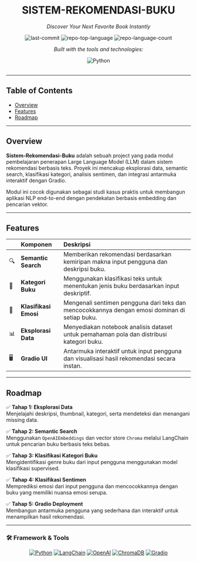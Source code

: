 <div id="top">

<!-- HEADER STYLE: CLASSIC -->
<div align="center">

# SISTEM-REKOMENDASI-BUKU

<em>Discover Your Next Favorite Book Instantly</em>

<!-- BADGES -->
<img src="https://img.shields.io/github/last-commit/AndreMasalle/Sistem-Rekomendasi-Buku?style=flat&logo=git&logoColor=white&color=0080ff" alt="last-commit">
<img src="https://img.shields.io/github/languages/top/AndreMasalle/Sistem-Rekomendasi-Buku?style=flat&color=0080ff" alt="repo-top-language">
<img src="https://img.shields.io/github/languages/count/AndreMasalle/Sistem-Rekomendasi-Buku?style=flat&color=0080ff" alt="repo-language-count">

<em>Built with the tools and technologies:</em>

<img src="https://img.shields.io/badge/Python-3776AB.svg?style=flat&logo=Python&logoColor=white" alt="Python">

</div>
<br>

---

## Table of Contents

- [Overview](#overview)
- [Features](#features)
- [Roadmap](#roadmap)

---

## Overview

**Sistem-Rekomendasi-Buku** adalah sebuah project yang pada modul pembelajaran penerapan Large Language Model (LLM) dalam sistem rekomendasi berbasis teks. Proyek ini mencakup eksplorasi data, semantic search, klasifikasi kategori, analisis sentimen, dan integrasi antarmuka interaktif dengan Gradio.

Modul ini cocok digunakan sebagai studi kasus praktis untuk membangun aplikasi NLP end-to-end dengan pendekatan berbasis embedding dan pencarian vektor.


---

## Features

|      | Komponen         | Deskripsi                                                                                     |
| :--- | :----------------| :-------------------------------------------------------------------------------------------- |
| 🔍  | **Semantic Search** | Memberikan rekomendasi berdasarkan kemiripan makna input pengguna dan deskripsi buku.        |
| 🧠  | **Kategori Buku**   | Menggunakan klasifikasi teks untuk menentukan jenis buku berdasarkan input deskriptif.       |
| 💬  | **Klasifikasi Emosi** | Mengenali sentimen pengguna dari teks dan mencocokkannya dengan emosi dominan di setiap buku. |
| 📊  | **Eksplorasi Data** | Menyediakan notebook analisis dataset untuk pemahaman pola dan distribusi kategori buku.     |
| 🖥️  | **Gradio UI**       | Antarmuka interaktif untuk input pengguna dan visualisasi hasil rekomendasi secara instan.    |


---

## Roadmap


✅ **Tahap 1: Eksplorasi Data**  
Menjelajahi deskripsi, thumbnail, kategori, serta mendeteksi dan menangani missing data.

✅ **Tahap 2: Semantic Search**  
Menggunakan `OpenAIEmbeddings` dan vector store `Chroma` melalui LangChain untuk pencarian buku berbasis teks bebas.

✅ **Tahap 3: Klasifikasi Kategori Buku**  
Mengidentifikasi genre buku dari input pengguna menggunakan model klasifikasi supervised.

✅ **Tahap 4: Klasifikasi Sentimen**  
Memprediksi emosi dari input pengguna dan mencocokkannya dengan buku yang memiliki nuansa emosi serupa.

✅ **Tahap 5: Gradio Deployment**  
Membangun antarmuka pengguna yang sederhana dan interaktif untuk menampilkan hasil rekomendasi.


---

### 🛠️ Framework & Tools
<div align="center">

[![Python](https://img.shields.io/badge/Python-3776AB?style=for-the-badge&logo=python&logoColor=white)](https://www.python.org/)
[![LangChain](https://img.shields.io/badge/LangChain-black?style=for-the-badge)](https://www.langchain.com/)
[![OpenAI](https://img.shields.io/badge/OpenAI-412991?style=for-the-badge&logo=openai&logoColor=white)](https://openai.com/)
[![ChromaDB](https://img.shields.io/badge/ChromaDB-FF5F00?style=for-the-badge&logo=databricks&logoColor=white)](https://www.trychroma.com/)
[![Gradio](https://img.shields.io/badge/Gradio-3D2C8D?style=for-the-badge&logo=gradio&logoColor=white)](https://gradio.app/)

</div>


</div>

